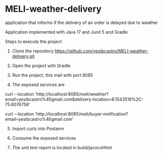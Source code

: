 # MELI-weather-delivery
application that informs if the delivery of an order is delayed due to weather

Application implemented with Java 17 and Junit 5 and Gradle

Steps to execute the project

1. Clone the repository https://github.com/yesibcastro/MELI-weather-delivery.git

2. Open the project with Gradle

3. Run the project, this mail with port 8085

4. The exposed services are

curl --location 'http://localhost:8085/meli/weather?email=yesibcastro%40gmail.com&delivery-location=6.1543519%2C-75.6076758'

curl --location 'http://localhost:8085/meli/buyer-notification?email=yesibcastro%40gmail.com'

5. Import curls into Postamn

6. Consume the exposed services

7. The unit test report is located in build/jacocoHtml

